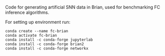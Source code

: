 Code for generating artificial SNN data in Brian, used for benchmarking FC inference algorithms.

For setting up environment run:
```
conda create --name fc-brian
conda activate fc-brian
conda install -c conda-forge jupyterlab
conda install -c conda-forge brian2
conda install -c conda-forge networkx

```